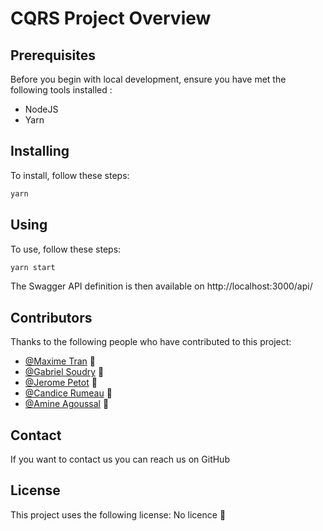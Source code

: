 # CQRS Project Overview

## Prerequisites

Before you begin with local development, ensure you have met the following tools installed :
* NodeJS
* Yarn 

## Installing

To install, follow these steps:

```bash
yarn
```

## Using

To use, follow these steps:

```bash
yarn start
```

The Swagger API definition is then available on http://localhost:3000/api/

## Contributors

Thanks to the following people who have contributed to this project:

* [@Maxime Tran](https://github.com/MaxmeTrn/) 🔨
* [@Gabriel Soudry](https://github.com/gabrielSoudry) 🔨
* [@Jerome Petot](https://github.com/JeromePto) 🔨
* [@Candice Rumeau](https://github.com/candylol17) 🔨
* [@Amine Agoussal](https://github.com/AmineI) 🔨

## Contact

If you want to contact us you can reach us on GitHub

## License

This project uses the following license: No licence 🙂
